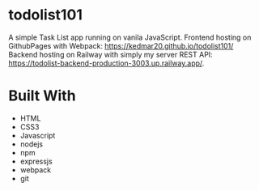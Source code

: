 # todolist101

A simple Task List app running on vanila JavaScript.
Frontend hosting on GithubPages with Webpack: https://kedmar20.github.io/todolist101/
Backend hosting on Railway with simply my server REST API: https://todolist-backend-production-3003.up.railway.app/.

# Built With

-  HTML
-  CSS3
-  Javascript
-  nodejs
-  npm
-  expressjs
-  webpack
-  git
